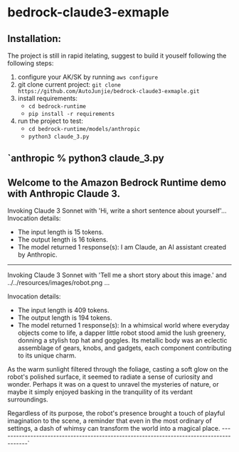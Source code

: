 # bedrock-claude3-exmaple


## Installation:
The project is still in rapid itelating, suggest to build it youself following the following steps:

1. configure your AK/SK by running  `aws configure`
2. git clone current project: `git clone https://github.com/AutoJunjie/bedrock-claude3-exmaple.git`
3. install requirements:
    - `cd bedrock-runtime`
    - `pip install -r requirements`
4. run the project to test:
    - `cd bedrock-runtime/models/anthropic`
    - `python3 claude_3.py`

`anthropic % python3 claude_3.py
----------------------------------------------------------------------------------------
Welcome to the Amazon Bedrock Runtime demo with Anthropic Claude 3.
----------------------------------------------------------------------------------------
Invoking Claude 3 Sonnet with 'Hi, write a short sentence about yourself'...
Invocation details:
- The input length is 15 tokens.
- The output length is 16 tokens.
- The model returned 1 response(s):
I am Claude, an AI assistant created by Anthropic.
----------------------------------------------------------------------------------------
Invoking Claude 3 Sonnet with 'Tell me a short story about this image.' and ../../resources/images/robot.png ...

Invocation details:
- The input length is 409 tokens.
- The output length is 194 tokens.
- The model returned 1 response(s):
In a whimsical world where everyday objects come to life, a dapper little robot stood amid the lush greenery, donning a stylish top hat and goggles. Its metallic body was an eclectic assemblage of gears, knobs, and gadgets, each component contributing to its unique charm.

As the warm sunlight filtered through the foliage, casting a soft glow on the robot's polished surface, it seemed to radiate a sense of curiosity and wonder. Perhaps it was on a quest to unravel the mysteries of nature, or maybe it simply enjoyed basking in the tranquility of its verdant surroundings.

Regardless of its purpose, the robot's presence brought a touch of playful imagination to the scene, a reminder that even in the most ordinary of settings, a dash of whimsy can transform the world into a magical place.
----------------------------------------------------------------------------------------`
